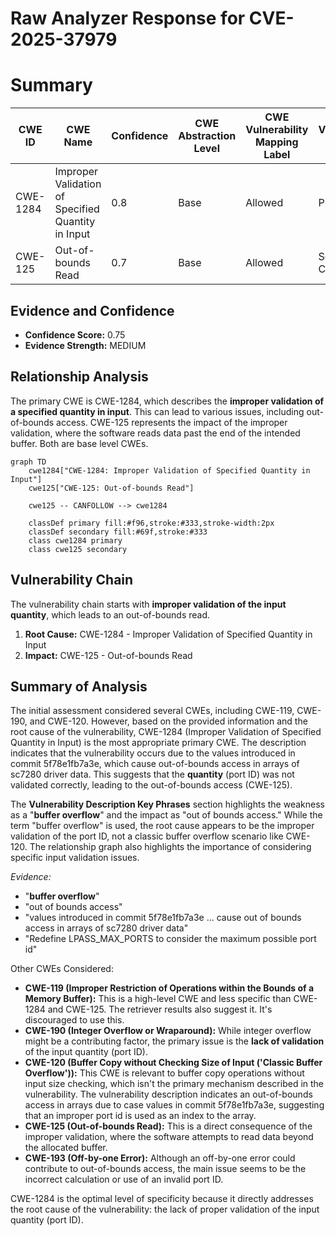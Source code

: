 # Raw Analyzer Response for CVE-2025-37979

# Summary
| CWE ID | CWE Name | Confidence | CWE Abstraction Level | CWE Vulnerability Mapping Label | CWE-Vulnerability Mapping Notes |
|---|---|---|---|---|---|
| CWE-1284 | Improper Validation of Specified Quantity in Input | 0.8 | Base | Allowed | Primary CWE |
| CWE-125 | Out-of-bounds Read | 0.7 | Base | Allowed | Secondary Candidate |

## Evidence and Confidence

*   **Confidence Score:** 0.75
*   **Evidence Strength:** MEDIUM

## Relationship Analysis
The primary CWE is CWE-1284, which describes the **improper validation of a specified quantity in input**. This can lead to various issues, including out-of-bounds access. CWE-125 represents the impact of the improper validation, where the software reads data past the end of the intended buffer. Both are base level CWEs.

```mermaid
graph TD
    cwe1284["CWE-1284: Improper Validation of Specified Quantity in Input"]
    cwe125["CWE-125: Out-of-bounds Read"]

    cwe125 -- CANFOLLOW --> cwe1284

    classDef primary fill:#f96,stroke:#333,stroke-width:2px
    classDef secondary fill:#69f,stroke:#333
    class cwe1284 primary
    class cwe125 secondary
```

## Vulnerability Chain
The vulnerability chain starts with **improper validation of the input quantity**, which leads to an out-of-bounds read.

1.  **Root Cause:** CWE-1284 - Improper Validation of Specified Quantity in Input
2.  **Impact:** CWE-125 - Out-of-bounds Read

## Summary of Analysis
The initial assessment considered several CWEs, including CWE-119, CWE-190, and CWE-120. However, based on the provided information and the root cause of the vulnerability, CWE-1284 (Improper Validation of Specified Quantity in Input) is the most appropriate primary CWE. The description indicates that the vulnerability occurs due to the values introduced in commit 5f78e1fb7a3e, which cause out-of-bounds access in arrays of sc7280 driver data. This suggests that the **quantity** (port ID) was not validated correctly, leading to the out-of-bounds access (CWE-125).

The **Vulnerability Description Key Phrases** section highlights the weakness as a "**buffer overflow**" and the impact as "out of bounds access." While the term "buffer overflow" is used, the root cause appears to be the improper validation of the port ID, not a classic buffer overflow scenario like CWE-120. The relationship graph also highlights the importance of considering specific input validation issues.

*Evidence:*
- "**buffer overflow**"
- "out of bounds access"
- "values introduced in commit 5f78e1fb7a3e ... cause out of bounds access in arrays of sc7280 driver data"
- "Redefine LPASS_MAX_PORTS to consider the maximum possible port id"

Other CWEs Considered:

*   **CWE-119 (Improper Restriction of Operations within the Bounds of a Memory Buffer):** This is a high-level CWE and less specific than CWE-1284 and CWE-125. The retriever results also suggest it. It's discouraged to use this.
*   **CWE-190 (Integer Overflow or Wraparound):** While integer overflow might be a contributing factor, the primary issue is the **lack of validation** of the input quantity (port ID).
*   **CWE-120 (Buffer Copy without Checking Size of Input ('Classic Buffer Overflow')):** This CWE is relevant to buffer copy operations without input size checking, which isn't the primary mechanism described in the vulnerability. The vulnerability description indicates an out-of-bounds access in arrays due to case values in commit 5f78e1fb7a3e, suggesting that an improper port id is used as an index to the array.
*   **CWE-125 (Out-of-bounds Read):** This is a direct consequence of the improper validation, where the software attempts to read data beyond the allocated buffer.
*   **CWE-193 (Off-by-one Error):** Although an off-by-one error could contribute to out-of-bounds access, the main issue seems to be the incorrect calculation or use of an invalid port ID.

CWE-1284 is the optimal level of specificity because it directly addresses the root cause of the vulnerability: the lack of proper validation of the input quantity (port ID).